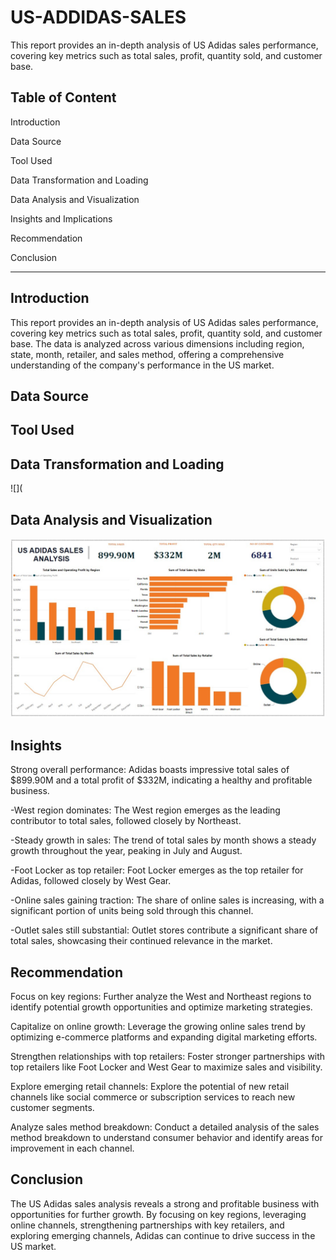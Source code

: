 # US-ADDIDAS-SALES
This report provides an in-depth analysis of US Adidas sales performance, covering key metrics such as total sales, profit, quantity sold, and customer base.


## Table of Content

Introduction

Data Source

Tool Used

Data Transformation and Loading

Data Analysis and Visualization

Insights and Implications

Recommendation

Conclusion

- - -

## Introduction 

This report provides an in-depth analysis of US Adidas sales performance, covering key metrics such as total sales, profit, quantity sold, and customer base. 
The data is analyzed across various dimensions including region, state, month, retailer, and sales method, offering a comprehensive understanding of the company's 
performance in the US market.

## Data Source


## Tool Used

## Data Transformation and Loading
![](

## Data Analysis and Visualization

![](USADIDASANALYSIS.jpg)

## Insights

Strong overall performance: Adidas boasts impressive total sales of $899.90M and a total profit of $332M, indicating a healthy and profitable business.

-West region dominates: The West region emerges as the leading contributor to total sales, followed closely by Northeast.

-Steady growth in sales: The trend of total sales by month shows a steady growth throughout the year, peaking in July and August.

-Foot Locker as top retailer: Foot Locker emerges as the top retailer for Adidas, followed closely by West Gear.

-Online sales gaining traction: The share of online sales is increasing, with a significant portion of units being sold through this channel.

-Outlet sales still substantial: Outlet stores contribute a significant share of total sales, showcasing their continued relevance in the market.

## Recommendation

Focus on key regions: Further analyze the West and Northeast regions to identify potential growth opportunities and optimize marketing strategies.

Capitalize on online growth: Leverage the growing online sales trend by optimizing e-commerce platforms and expanding digital marketing efforts.

Strengthen relationships with top retailers: Foster stronger partnerships with top retailers like Foot Locker and West Gear to maximize sales and visibility.

Explore emerging retail channels: Explore the potential of new retail channels like social commerce or subscription services to reach new customer segments.

Analyze sales method breakdown: Conduct a detailed analysis of the sales method breakdown to understand consumer behavior and identify areas for improvement in each channel.

## Conclusion

The US Adidas sales analysis reveals a strong and profitable business with opportunities for further growth. By focusing on key regions, leveraging online channels, strengthening partnerships with key retailers, and exploring emerging channels, Adidas can continue to drive success in the US market.
